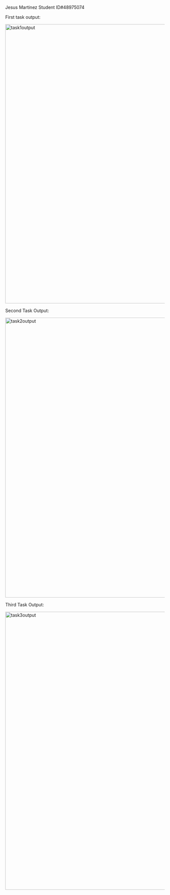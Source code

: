 Jesus Martinez Student ID#48975074


First task output:


<img width="882" alt="task1output" src="https://github.com/user-attachments/assets/ff5dc006-d59f-4f18-8fb0-0fc12b4a7702">

Second Task Output:



<img width="884" alt="task2output" src="https://github.com/user-attachments/assets/0b441758-e13b-4582-ac5f-a84ae068a246">


Third Task Output:



<img width="878" alt="task3output" src="https://github.com/user-attachments/assets/757495d4-faf6-458d-b15d-869d6819ef17">

